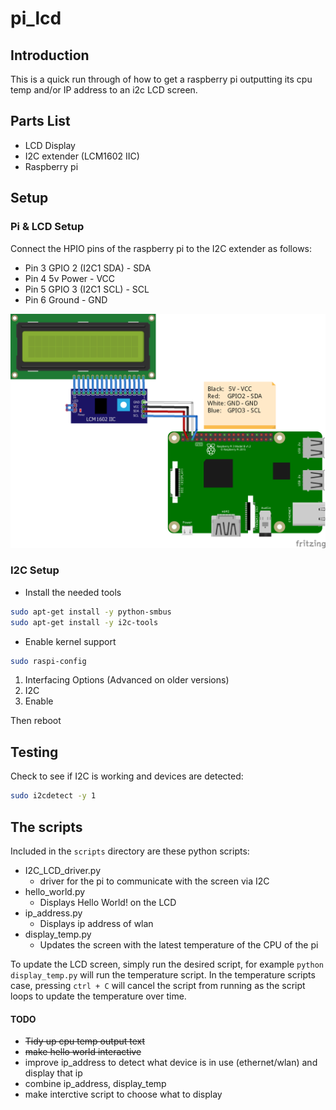 # pi_lcd

## Introduction
This is a quick run through of how to get a raspberry pi outputting its cpu temp and/or IP address to an i2c LCD screen.

## Parts List
- LCD Display
- I2C extender (LCM1602 IIC)
- Raspberry pi

## Setup

### Pi & LCD Setup

Connect the HPIO pins of the raspberry pi to the I2C extender as follows:

- Pin 3 GPIO 2 (I2C1 SDA) 	- SDA
- Pin 4 5v Power		  	- VCC
- Pin 5 GPIO 3 (I2C1 SCL) 	- SCL
- Pin 6 Ground 				- GND

![](https://raw.githubusercontent.com/henaree/pi_lcd/master/RPi_i2C_LCD_bb.png)
### I2C Setup

- Install the needed tools
```bash
sudo apt-get install -y python-smbus
sudo apt-get install -y i2c-tools
```

- Enable kernel support

```bash
sudo raspi-config
```
1. Interfacing Options (Advanced on older versions)
2. I2C
3. Enable

Then reboot

## Testing

Check to see if I2C is working and devices are detected:
```bash
sudo i2cdetect -y 1
```

## The scripts

Included in the ```scripts``` directory are these python scripts:
- I2C_LCD_driver.py
	- driver for the pi to communicate with the screen via I2C
- hello_world.py
	- Displays Hello World! on the LCD
- ip_address.py
	- Displays ip address of wlan
- display_temp.py 
	- Updates the screen with the latest temperature of the CPU of the pi

To update the LCD screen, simply run the desired script, for example ```python display_temp.py``` will run the temperature script. In the temperature scripts case, pressing ```ctrl + C``` will cancel the script from running as the script loops to update the temperature over time.

#### TODO
- ~~Tidy up cpu temp output text~~
- ~~make hello world interactive~~
- improve ip_address to detect what device is in use (ethernet/wlan) and display that ip
- combine ip_address, display_temp
- make interctive script to choose what to display
